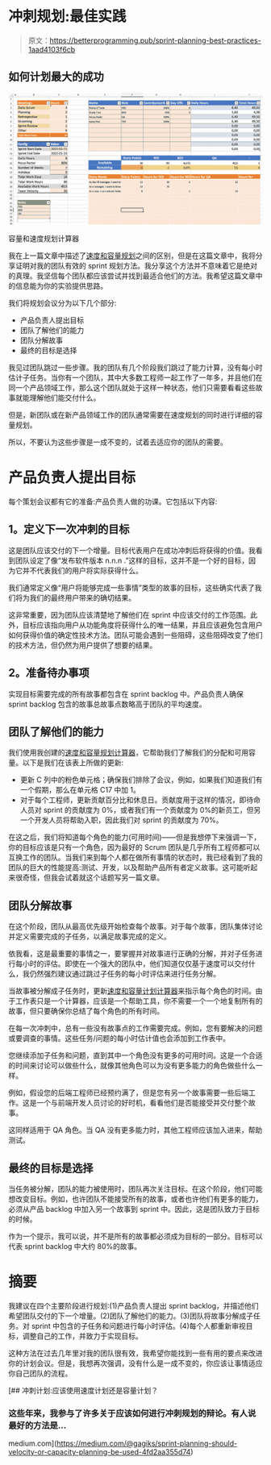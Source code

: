 # 冲刺规划:最佳实践

> 原文：<https://betterprogramming.pub/sprint-planning-best-practices-1aad4103f6cb>

## 如何计划最大的成功

![](img/af3bfe4db0e57bbe0f06ed4a04395404.png)

容量和速度规划计算器

我在上一篇文章中描述了[速度和容量规划](/sprint-planning-should-velocity-or-capacity-planning-be-used-4fd2aa355d74)之间的区别，但是在这篇文章中，我将分享证明对我的团队有效的 sprint 规划方法。我分享这个方法并不意味着它是绝对的真理。我坚信每个团队都应该尝试并找到最适合他们的方法。我希望这篇文章中的信息能为你的实验提供思路。

我们将规划会议分为以下几个部分:

*   产品负责人提出目标
*   团队了解他们的能力
*   团队分解故事
*   最终的目标是选择

我见过团队跳过一些步骤。我的团队有几个阶段我们跳过了能力计算，没有每小时估计子任务。当你有一个团队，其中大多数工程师一起工作了一年多，并且他们在同一个产品领域工作，那么这个团队就处于这样一种状态，他们只需要看看这些故事就能理解他们能交付什么。

但是，新团队或在新产品领域工作的团队通常需要在速度规划的同时进行详细的容量规划。

所以，不要认为这些步骤是一成不变的，试着去适应你的团队的需要。

# 产品负责人提出目标

每个策划会议都有它的准备:产品负责人做的功课。它包括以下内容:

## **1。定义下一次冲刺的目标**

这是团队应该交付的下一个增量。目标代表用户在成功冲刺后将获得的价值。我看到团队设定了像“发布软件版本 n.n.n .”这样的目标，这并不是一个好的目标，因为它并不代表我们的用户将实际获得什么。

我们通常定义像“用户将能够完成一些事情”类型的故事的目标，这些确实代表了我们将为我们的最终用户带来的确切结果。

这非常重要，因为团队应该清楚地了解他们在 sprint 中应该交付的工作范围。此外，目标应该指向用户从功能角度将获得什么的唯一结果，并且应该避免包含用户如何获得价值的确定性技术方法。团队可能会遇到一些阻碍，这些阻碍改变了他们的技术方法，但仍然为用户提供了想要的结果。

## **2。准备待办事项**

实现目标需要完成的所有故事都包含在 sprint backlog 中。产品负责人确保 sprint backlog 包含的故事总故事点数略高于团队的平均速度。

## 团队了解他们的能力

我们使用我创建的[速度和容量规划计算器](https://drive.google.com/uc?export=download&id=1u95VKdi1SXPkRZPZBG_yVbHILKULy8qQ)，它帮助我们了解我们的分配和可用容量。以下是我们在该表上所做的更新:

*   更新 C 列中的粉色单元格；确保我们排除了会议，例如，如果我们知道我们有一个假期，那么在单元格 C17 中加 1。
*   对于每个工程师，更新贡献百分比和休息日。贡献度用于这样的情况，即待命人员对 sprint 的贡献度为 0%，或者我们有一个贡献度为 0%的新员工，但另一个开发人员将帮助入职，因此我们对 sprint 的贡献度为 70%。

在这之后，我们将知道每个角色的能力(可用时间)——但是我想停下来强调一下，你的目标应该是只有一个角色，因为最好的 Scrum 团队是几乎所有工程师都可以互换工作的团队。当我们来到每个人都在做所有事情的状态时，我已经看到了我的团队的巨大的性能提高:测试、开发，以及帮助产品所有者定义故事。这可能听起来很奇怪，但我会试着就这个话题写另一篇文章。

## 团队分解故事

在这个阶段，团队从最高优先级开始检查每个故事。对于每个故事，团队集体讨论并定义需要完成的子任务，以满足故事完成的定义。

依我看，这是最重要的事情之一，要掌握并对故事进行正确的分解，并对子任务进行每小时的评估。即使在一个强大的团队中，他们知道仅仅基于速度可以交付什么，我仍然强烈建议通过跳过子任务的每小时评估来进行任务分解。

当故事被分解成子任务时，更新[速度和容量计划计算器](https://drive.google.com/uc?export=download&id=1u95VKdi1SXPkRZPZBG_yVbHILKULy8qQ)来指示每个角色的时间。由于工作表只是一个计算器，应该是一个帮助工具，你不需要一个一个地复制所有的故事，但只要确保你总结了每个角色的所有时间。

在每一次冲刺中，总有一些没有故事点的工作需要完成。例如，您有要解决的问题或要调查的事情。这些任务/问题的每小时估计值也会添加到工作表中。

您继续添加子任务和问题，直到其中一个角色没有更多的可用时间。这是一个合适的时间来讨论可以做些什么，就像其他角色可以为没有更多能力的角色做些什么一样。

例如，假设您的后端工程师已经预约满了，但是您有另一个故事需要一些后端工作。这是一个与前端开发人员讨论的好时机，看看他们是否能接受并交付整个故事。

这同样适用于 QA 角色。当 QA 没有更多能力时，其他工程师应该加入进来，帮助测试。

## 最终的目标是选择

当任务被分解，团队的能力被使用时，团队再次关注目标。在这个阶段，他们可能想改变目标。例如，也许团队不能接受所有的故事，或者也许他们有更多的能力，必须从产品 backlog 中加入另一个故事到 sprint 中。因此，这是团队致力于目标的时候。

作为一个提示，我可以说，并不是所有的故事都必须成为目标的一部分。目标可以代表 sprint backlog 中大约 80%的故事。

# 摘要

我建议在四个主要阶段进行规划:(1)产品负责人提出 sprint backlog，并描述他们希望团队交付的下一个增量。(2)团队了解他们的能力。(3)团队将故事分解成子任务。对 sprint 中包含的子任务和问题进行每小时评估。(4)每个人都重新审视目标，调整自己的工作，并致力于实现目标。

这种方法在过去几年里对我的团队很有效，我希望你能找到一些有用的要点来改进你的计划会议。但是，我想再次强调，没有什么是一成不变的，你应该让事情适应你自己团队的流程。

[](https://medium.com/@gagiks/sprint-planning-should-velocity-or-capacity-planning-be-used-4fd2aa355d74) [## 冲刺计划:应该使用速度计划还是容量计划？

### 这些年来，我参与了许多关于应该如何进行冲刺规划的辩论。有人说最好的方法是…

medium.com](https://medium.com/@gagiks/sprint-planning-should-velocity-or-capacity-planning-be-used-4fd2aa355d74)